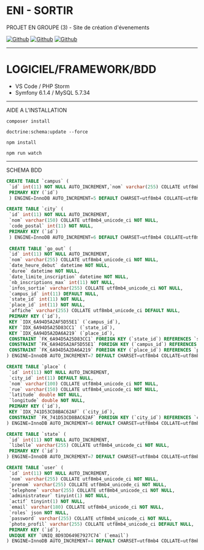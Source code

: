 # ENI - SORTIR
PROJET EN GROUPE (3) - Site de création d'évenements
<p><a href="https://github.com/romainhelard" target="_blank"><img alt="Github" src="https://img.shields.io/badge/GitHub-%2312100E.svg?&style=for-the-badge&logo=Github&logoColor=white" /></a>
 <a href="https://github.com/DadaBzh" target="_blank"><img alt="Github" src="https://img.shields.io/badge/GitHub-%2312100E.svg?&style=for-the-badge&logo=Github&logoColor=white" /></a>
 <a href="https://github.com/CocoA1SportbackSline" target="_blank"><img alt="Github" src="https://img.shields.io/badge/GitHub-%2312100E.svg?&style=for-the-badge&logo=Github&logoColor=white" /></a></p>

______________
# LOGICIEL/FRAMEWORK/BDD 
- VS Code / PHP Storm
- Symfony 6.1.4 / MySQL 5.7.34

______________
AIDE A L'INSTALLATION

```terminal
composer install
```
```terminal
doctrine:schema:update --force
```
```terminal
npm install
```
```terminal
npm run watch
```
______________
SCHEMA BDD

```sql
CREATE TABLE `campus` (
 `id` int(11) NOT NULL AUTO_INCREMENT,`nom` varchar(255) COLLATE utf8mb4_unicode_ci NOT NULL,
 PRIMARY KEY (`id`)
 ) ENGINE=InnoDB AUTO_INCREMENT=5 DEFAULT CHARSET=utf8mb4 COLLATE=utf8mb4_unicode_ci

CREATE TABLE `city` (
 `id` int(11) NOT NULL AUTO_INCREMENT,
 `nom` varchar(150) COLLATE utf8mb4_unicode_ci NOT NULL,
 `code_postal` int(11) NOT NULL,
 PRIMARY KEY (`id`)
 ) ENGINE=InnoDB AUTO_INCREMENT=6 DEFAULT CHARSET=utf8mb4 COLLATE=utf8mb4_unicode_ci
 
 CREATE TABLE `go_out` (
 `id` int(11) NOT NULL AUTO_INCREMENT,
 `nom` varchar(255) COLLATE utf8mb4_unicode_ci NOT NULL,
 `date_heure_debut` datetime NOT NULL,
 `duree` datetime NOT NULL,
 `date_limite_inscription` datetime NOT NULL,
 `nb_inscriptions_max` int(11) NOT NULL,
 `infos_sortie` varchar(255) COLLATE utf8mb4_unicode_ci NOT NULL,
 `campus_id` int(11) DEFAULT NULL,
 `state_id` int(11) NOT NULL,
 `place_id` int(11) NOT NULL,
 `affiche` varchar(255) COLLATE utf8mb4_unicode_ci DEFAULT NULL,
 PRIMARY KEY (`id`),
 KEY `IDX_6A94D5A2AF5D55E1` (`campus_id`),
 KEY `IDX_6A94D5A25D83CC1` (`state_id`),
 KEY `IDX_6A94D5A2DA6A219` (`place_id`),
 CONSTRAINT `FK_6A94D5A25D83CC1` FOREIGN KEY (`state_id`) REFERENCES `state` (`id`),
 CONSTRAINT `FK_6A94D5A2AF5D55E1` FOREIGN KEY (`campus_id`) REFERENCES `campus` (`id`),
 CONSTRAINT `FK_6A94D5A2DA6A219` FOREIGN KEY (`place_id`) REFERENCES `place` (`id`)
) ENGINE=InnoDB AUTO_INCREMENT=7 DEFAULT CHARSET=utf8mb4 COLLATE=utf8mb4_unicode_ci

CREATE TABLE `place` (
 `id` int(11) NOT NULL AUTO_INCREMENT,
 `city_id` int(11) DEFAULT NULL,
 `nom` varchar(100) COLLATE utf8mb4_unicode_ci NOT NULL,
 `rue` varchar(150) COLLATE utf8mb4_unicode_ci NOT NULL,
 `latitude` double NOT NULL,
 `longitude` double NOT NULL,
 PRIMARY KEY (`id`),
 KEY `IDX_741D53CD8BAC62AF` (`city_id`),
 CONSTRAINT `FK_741D53CD8BAC62AF` FOREIGN KEY (`city_id`) REFERENCES `city` (`id`)
) ENGINE=InnoDB AUTO_INCREMENT=6 DEFAULT CHARSET=utf8mb4 COLLATE=utf8mb4_unicode_ci

CREATE TABLE `state` (
 `id` int(11) NOT NULL AUTO_INCREMENT,
 `libelle` varchar(255) COLLATE utf8mb4_unicode_ci NOT NULL,
 PRIMARY KEY (`id`)
) ENGINE=InnoDB AUTO_INCREMENT=7 DEFAULT CHARSET=utf8mb4 COLLATE=utf8mb4_unicode_ci

CREATE TABLE `user` (
 `id` int(11) NOT NULL AUTO_INCREMENT,
 `nom` varchar(255) COLLATE utf8mb4_unicode_ci NOT NULL,
 `prenom` varchar(255) COLLATE utf8mb4_unicode_ci NOT NULL,
 `telephone` varchar(255) COLLATE utf8mb4_unicode_ci NOT NULL,
 `administrateur` tinyint(1) NOT NULL,
 `actif` tinyint(1) NOT NULL,
 `email` varchar(180) COLLATE utf8mb4_unicode_ci NOT NULL,
 `roles` json NOT NULL,
 `password` varchar(255) COLLATE utf8mb4_unicode_ci NOT NULL,
 `photo_profil` varchar(255) COLLATE utf8mb4_unicode_ci DEFAULT NULL,
 PRIMARY KEY (`id`),
 UNIQUE KEY `UNIQ_8D93D649E7927C74` (`email`)
) ENGINE=InnoDB AUTO_INCREMENT=4 DEFAULT CHARSET=utf8mb4 COLLATE=utf8mb4_unicode_ci

```
